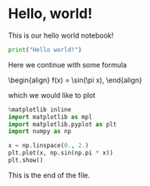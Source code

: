 # Hello, world!

This is our hello world notebook!

```python
print("Hello world!")
```

Here we continue with some formula

\begin{align}
f(x) = \sin(\pi x),
\end{align}

which we would like to plot

```python
%matplotlib inline
import matplotlib as mpl
import matplotlib.pyplot as plt
import numpy as np
```


```python
x = np.linspace(0., 2.) 
plt.plot(x, np.sin(np.pi * x))
plt.show()
```

This is the end of the file.

